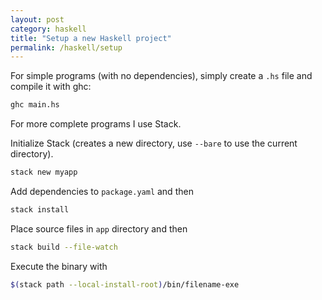 ```yaml
---
layout: post
category: haskell
title: "Setup a new Haskell project"
permalink: /haskell/setup
---
```

For simple programs (with no dependencies), simply create a `.hs` file and
compile it with ghc:

```sh
ghc main.hs
```

For more complete programs I use Stack.

Initialize Stack (creates a new directory, use `--bare` to use the current
directory).
```sh
stack new myapp
```

Add dependencies to `package.yaml` and then
```sh
stack install
```

Place source files in `app` directory and then
```sh
stack build --file-watch
```

Execute the binary with
```sh
$(stack path --local-install-root)/bin/filename-exe
```
